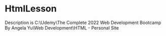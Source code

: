 # HtmlLesson
Description is C:\Udemy\The Complete 2022 Web Development Bootcamp By Angela Yu\Web Development\HTML - Personal Site
